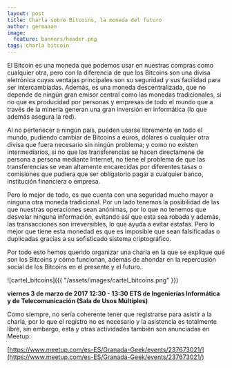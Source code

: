 ```yaml
---
layout: post
title: Charla sobre Bitcoins, la moneda del futuro
author: germaaan
image:
  feature: banners/header.png
tags: charla bitcoin
---
```


El Bitcoin es una moneda que podemos usar en nuestras compras como cualquier otra, pero con la diferencia de que los Bitcoins son una divisa eletrónica cuyas ventajas principales son su seguridad y sus facilidad para ser intercambiadas. Además, es una moneda descentralizada, que no depende de ningún gran emisor central como las monedas tradicionales, si no que es producidad por personas y empresas de todo el mundo que a través de la minería generan una gran inversión en informática (lo que además asegura la red).

Al no pertenecer a ningún país, pueden usarse libremente en todo el mundo, pudiendo cambiar de Bitcoins a euros, dólares o cualquier otra divisa que fuera necesario sin ningún problema; y como no existen intermediarios, si no que las transferencias se hacen directamene de persona a persona mediante Internet, no tiene el problema de que las transferencias se vean altamente encarecidas por diferentes tasas o comisiones que pudiera que ser obligatorio pagar a cualquier banco, institución financiera o empresa.

Pero lo mejor de todo, es que cuenta con una seguridad mucho mayor a ninguna otra moneda tradicional. Por un lado tenemos la posibilidad de las que nuestras operaciones sean anónimas, por lo que no tenemos que desvelar ninguna información, evitando así que esta sea robada y además, las transacciones son irreversibles, lo que ayuda a evitar estafas. Pero lo mejor que tiene esta monedad es que es imposible que sean falsificadas o duplicadas gracias a su sofisticado sistema criptográfico.

Por todo esto hemos querido organizar una charla en la que se explique qué son los Bitcoins y cómo funcionan, además de ahondar en la repercusión social de los Bitcoins en el presente y el futuro.

![cartel_bitcoins]({{ "/assets/images/cartel_bitcoins.png" }})

**viernes 3 de marzo de 2017**
**12:30 - 13:30**
**ETS de Ingenierías Informática y de Telecomunicación (Sala de Usos Múltiples)**

Como siempre, no sería coherente tener que registrarse para asistir a la charla, por lo que el registro no es necesario y la asistencia es totalmente libre, sin embargo, esta y otras actividades también son anunciadas en Meetup:

[https://www.meetup.com/es-ES/Granada-Geek/events/237673021/](https://www.meetup.com/es-ES/Granada-Geek/events/237673021/)
